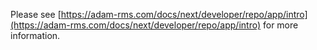 Please see [https://adam-rms.com/docs/next/developer/repo/app/intro](https://adam-rms.com/docs/next/developer/repo/app/intro) for more information.